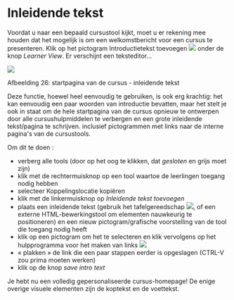 # Inleidende tekst

Voordat u naar een bepaald cursustool kijkt, moet u er rekening mee houden dat het mogelijk is om een welkomstbericht voor een cursus te presenteren. Klik op het pictogram Introductietekst toevoegen ![](../../.gitbook/assets/graphics349.png) onder de knop _Learner View_. Er verschijnt een teksteditor...

![](../../.gitbook/assets/images28%20%289%29.png)

Afbeelding 26: startpagina van de cursus - inleidende tekst

Deze functie, hoewel heel eenvoudig te gebruiken, is ook erg krachtig: het kan eenvoudig een paar woorden van introductie bevatten, maar het stelt je ook in staat om de hele startpagina van de cursus opnieuw te ontwerpen door alle cursushulpmiddelen te verbergen en een grote inleidende tekst/pagina te schrijven. inclusief pictogrammen met links naar de interne pagina's van de cursustools.

Om dit te doen :

* verberg alle tools \(door op het oog te klikken, dat _gesloten_ en grijs moet zijn\)
* klik met de rechtermuisknop op een tool waartoe de leerlingen toegang nodig hebben
* selecteer Koppelingslocatie kopiëren
* klik met de linkermuisknop op _Inleidende tekst toevoegen_
* plaats een inleidende tekst \(gebruik het tafelgereedschap ![](../../.gitbook/assets/graphics81%20%283%29.png), of een externe HTML-bewerkingstool om elementen nauwkeurig te positioneren\) en een nieuw pictogram/grafische voorstelling van de tool die toegang nodig heeft
* klik op een pictogram om het te selecteren en klik vervolgens op het hulpprogramma voor het maken van links ![](../../.gitbook/assets/graphics82%20%283%29.png)
* « plakken » de link die een paar stappen eerder is opgeslagen \(CTRL-V zou prima moeten werken\)
* klik op de knop _save intro text_

Je hebt nu een volledig gepersonaliseerde cursus-homepage! De enige overige visuele elementen zijn de koptekst en de voettekst.

